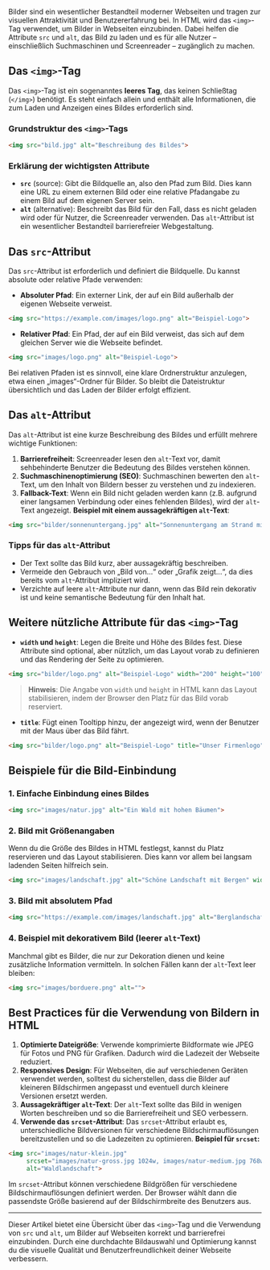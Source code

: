 Bilder sind ein wesentlicher Bestandteil moderner Webseiten und tragen zur visuellen Attraktivität und Benutzererfahrung bei. In HTML wird das `<img>`-Tag verwendet, um Bilder in Webseiten einzubinden. Dabei helfen die Attribute `src` und `alt`, das Bild zu laden und es für alle Nutzer – einschließlich Suchmaschinen und Screenreader – zugänglich zu machen.
## Das `<img>`-Tag
Das `<img>`-Tag ist ein sogenanntes **leeres Tag**, das keinen Schließtag (`</img>`) benötigt. Es steht einfach allein und enthält alle Informationen, die zum Laden und Anzeigen eines Bildes erforderlich sind.
### Grundstruktur des `<img>`-Tags
```html
<img src="bild.jpg" alt="Beschreibung des Bildes">
```
### Erklärung der wichtigsten Attribute
- **`src`** (source): Gibt die Bildquelle an, also den Pfad zum Bild. Dies kann eine URL zu einem externen Bild oder eine relative Pfadangabe zu einem Bild auf dem eigenen Server sein.
- **`alt`** (alternative): Beschreibt das Bild für den Fall, dass es nicht geladen wird oder für Nutzer, die Screenreader verwenden. Das `alt`-Attribut ist ein wesentlicher Bestandteil barrierefreier Webgestaltung.
## Das `src`-Attribut

Das `src`-Attribut ist erforderlich und definiert die Bildquelle. Du kannst absolute oder relative Pfade verwenden:
- **Absoluter Pfad**: Ein externer Link, der auf ein Bild außerhalb der eigenen Webseite verweist.
```html
<img src="https://example.com/images/logo.png" alt="Beispiel-Logo">
```
- **Relativer Pfad**: Ein Pfad, der auf ein Bild verweist, das sich auf dem gleichen Server wie die Webseite befindet.
```html
<img src="images/logo.png" alt="Beispiel-Logo">
```
Bei relativen Pfaden ist es sinnvoll, eine klare Ordnerstruktur anzulegen, etwa einen „images“-Ordner für Bilder. So bleibt die Dateistruktur übersichtlich und das Laden der Bilder erfolgt effizient.
## Das `alt`-Attribut
Das `alt`-Attribut ist eine kurze Beschreibung des Bildes und erfüllt mehrere wichtige Funktionen:
1. **Barrierefreiheit**: Screenreader lesen den `alt`-Text vor, damit sehbehinderte Benutzer die Bedeutung des Bildes verstehen können.
2. **Suchmaschinenoptimierung (SEO)**: Suchmaschinen bewerten den `alt`-Text, um den Inhalt von Bildern besser zu verstehen und zu indexieren.
3. **Fallback-Text**: Wenn ein Bild nicht geladen werden kann (z.B. aufgrund einer langsamen Verbindung oder eines fehlenden Bildes), wird der `alt`-Text angezeigt.
**Beispiel mit einem aussagekräftigen `alt`-Text**:
```html
<img src="bilder/sonnenuntergang.jpg" alt="Sonnenuntergang am Strand mit Palmen">
```
### Tipps für das `alt`-Attribut
- Der Text sollte das Bild kurz, aber aussagekräftig beschreiben.
- Vermeide den Gebrauch von „Bild von...“ oder „Grafik zeigt...“, da dies bereits vom `alt`-Attribut impliziert wird.
- Verzichte auf leere `alt`-Attribute nur dann, wenn das Bild rein dekorativ ist und keine semantische Bedeutung für den Inhalt hat.
## Weitere nützliche Attribute für das `<img>`-Tag
- **`width` und `height`**: Legen die Breite und Höhe des Bildes fest. Diese Attribute sind optional, aber nützlich, um das Layout vorab zu definieren und das Rendering der Seite zu optimieren.
```html
<img src="bilder/logo.png" alt="Beispiel-Logo" width="200" height="100">
```
> **Hinweis**: Die Angabe von `width` und `height` in HTML kann das Layout stabilisieren, indem der Browser den Platz für das Bild vorab reserviert. 
- **`title`**: Fügt einen Tooltipp hinzu, der angezeigt wird, wenn der Benutzer mit der Maus über das Bild fährt.
```html
<img src="bilder/logo.png" alt="Beispiel-Logo" title="Unser Firmenlogo">
```
## Beispiele für die Bild-Einbindung
### 1. Einfache Einbindung eines Bildes
```html
<img src="images/natur.jpg" alt="Ein Wald mit hohen Bäumen">
```
### 2. Bild mit Größenangaben
Wenn du die Größe des Bildes in HTML festlegst, kannst du Platz reservieren und das Layout stabilisieren. Dies kann vor allem bei langsam ladenden Seiten hilfreich sein.
```html
<img src="images/landschaft.jpg" alt="Schöne Landschaft mit Bergen" width="300" height="200">
```
### 3. Bild mit absolutem Pfad
```html
<img src="https://example.com/images/landschaft.jpg" alt="Berglandschaft mit Sonnenaufgang">
```
### 4. Beispiel mit dekorativem Bild (leerer `alt`-Text)
Manchmal gibt es Bilder, die nur zur Dekoration dienen und keine zusätzliche Information vermitteln. In solchen Fällen kann der `alt`-Text leer bleiben:
```html
<img src="images/borduere.png" alt="">
```
## Best Practices für die Verwendung von Bildern in HTML
1. **Optimierte Dateigröße**: Verwende komprimierte Bildformate wie JPEG für Fotos und PNG für Grafiken. Dadurch wird die Ladezeit der Webseite reduziert.
2. **Responsives Design**: Für Webseiten, die auf verschiedenen Geräten verwendet werden, solltest du sicherstellen, dass die Bilder auf kleineren Bildschirmen angepasst und eventuell durch kleinere Versionen ersetzt werden.
3. **Aussagekräftiger `alt`-Text**: Der `alt`-Text sollte das Bild in wenigen Worten beschreiben und so die Barrierefreiheit und SEO verbessern.
4. **Verwende das `srcset`-Attribut**: Das `srcset`-Attribut erlaubt es, unterschiedliche Bildversionen für verschiedene Bildschirmauflösungen bereitzustellen und so die Ladezeiten zu optimieren.
**Beispiel für `srcset`:**
```html
<img src="images/natur-klein.jpg" 
	 srcset="images/natur-gross.jpg 1024w, images/natur-medium.jpg 768w, images/natur-klein.jpg 480w" 
	 alt="Waldlandschaft">
```
Im `srcset`-Attribut können verschiedene Bildgrößen für verschiedene Bildschirmauflösungen definiert werden. Der Browser wählt dann die passendste Größe basierend auf der Bildschirmbreite des Benutzers aus.

---

Dieser Artikel bietet eine Übersicht über das `<img>`-Tag und die Verwendung von `src` und `alt`, um Bilder auf Webseiten korrekt und barrierefrei einzubinden. Durch eine durchdachte Bildauswahl und Optimierung kannst du die visuelle Qualität und Benutzerfreundlichkeit deiner Webseite verbessern.